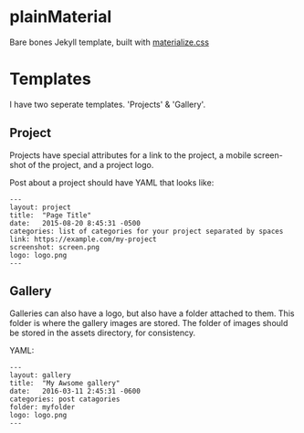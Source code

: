 # plainMaterial
Bare bones Jekyll template, built with [materialize.css](materializecss.com)

# Templates
I have two seperate templates. 'Projects' & 'Gallery'.

## Project
Projects have special attributes for a link to the project, a mobile screen-shot of the project, and a project logo.

Post about a project should have YAML that looks like:

    ---
    layout: project
    title:  "Page Title"
    date:   2015-08-20 8:45:31 -0500
    categories: list of categories for your project separated by spaces
    link: https://example.com/my-project
    screenshot: screen.png
    logo: logo.png
    ---


## Gallery
Galleries can also have a logo, but also have a folder attached to them. This folder is where the gallery images are stored. The folder of images should be stored in the assets directory, for consistency.

YAML:

    ---
    layout: gallery
    title:  "My Awsome gallery"
    date:   2016-03-11 2:45:31 -0600
    categories: post catagories
    folder: myfolder
    logo: logo.png
    ---
